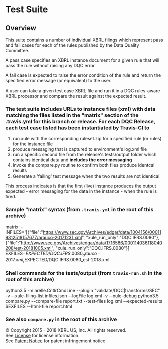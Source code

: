 # Test Suite

## Overview

This suite contains a number of individual XBRL filings which represent pass and fail cases for each of the rules published by the Data Quality Committee.

A pass case specifies an XBRL instance document for a given rule that will pass the rule without raising any DQC error.

A fail case is expected to raise the error condition of the  rule and return the specified error message (or equivalent) to the user.

A user can take a given test case XBRL file and run it in a DQC rules-aware XBRL processor and compare the result against the expected result.

### The test suite includes URLs to instance files (xml) with data matching the files listed in the "matrix" section of the .travis.yml for this branch or release. For each DQC Release, each test case listed has been instantiated by Travis-CI to 

  1.  run xule with the corresponding ruleset.zip for a specified rule (or rules) for the instance file
  2.  produce messaging that is captured to environment's log.xml file
  3.  run a specific second file from the release's tests/output folder which contains identical data and **includes the error messaging**
  4.  invoke the compare.py routine to confirm both files produce identcal results
  5.  Generate a 'failing' test message when the two results are not identical.  

This process indicates is that the first (live) instance produces the output expected - error messaging for the data in the instance - when the rule is fired.

### Sample "matrix" syntax (from `.travis.yml` in the root of this archive)

  matrix:
    - INFILES='[{"file":"https://www.sec.gov/Archives/edgar/data/1004156/000119312518157677/arauco-20171231.xml", "xule_run_only":"DQC.IFRS.0080"},{"file":"http://www.sec.gov/Archives/edgar/data/1716586/000114036118040208/est-20181005.xml", "xule_run_only":"DQC.IFRS.0080"}]' EXFILES=$EXPECTED/DQC.IFRS.0080_arauco-2017.xml,$EXPECTED/DQC.IFRS.0080_est-2018.xml

### Shell commands for the tests/output (from `travis-run.sh` in the root of this archive)

python3.5 -m arelle.CntlrCmdLine --plugin "validate/DQC|transforms/SEC" -v --xule-filing-list infiles.json --logFile log.xml -v --xule-debug
python3.5 compare.py --compare-file report.txt --test-files log.xml --expected-results $EXFILES --html-file report.html  

### See also `compare.py` in the root of this archive  

© Copyright 2015 - 2018 XBRL US, Inc. All rights reserved.   
See [License](https://xbrl.us/dqc-license) for license information.  
See [Patent Notice](https://xbrl.us/dqc-patent) for patent infringement notice.
